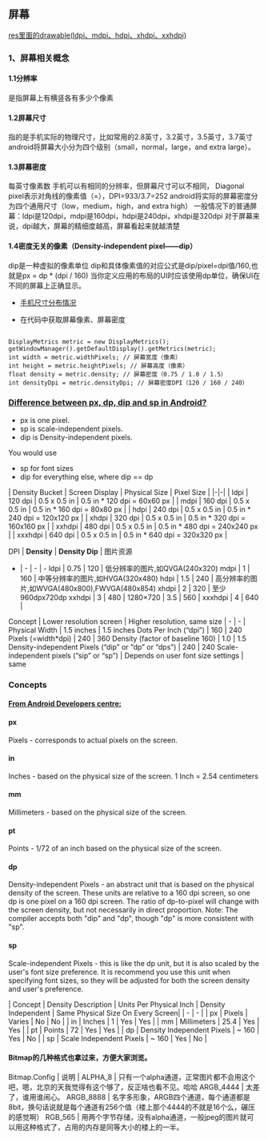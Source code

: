 ## 屏幕


[res里面的drawable(ldpi、mdpi、hdpi、xhdpi、xxhdpi)](http://xiaomi4980.blog.163.com/blog/static/215945196201391411840729/)

### 1、屏幕相关概念 
#### 1.1分辨率 
是指屏幕上有横竖各有多少个像素 
#### 1.2屏幕尺寸 
指的是手机实际的物理尺寸，比如常用的2.8英寸，3.2英寸，3.5英寸，3.7英寸 
android将屏幕大小分为四个级别（small，normal，large，and extra large）。 
#### 1.3屏幕密度 
每英寸像素数 
手机可以有相同的分辨率，但屏幕尺寸可以不相同， 
Diagonal pixel表示对角线的像素值（=），DPI=933/3.7=252 
android将实际的屏幕密度分为四个通用尺寸（low，medium，high，and extra high） 
一般情况下的普通屏幕：ldpi是120dpi，mdpi是160dpi，hdpi是240dpi，xhdpi是320dpi 
对于屏幕来说，dpi越大，屏幕的精细度越高，屏幕看起来就越清楚 
#### 1.4密度无关的像素（Density-independent pixel——dip） 
dip是一种虚拟的像素单位 
dip和具体像素值的对应公式是dip/pixel=dpi值/160,也就是px = dp * (dpi / 160) 
当你定义应用的布局的UI时应该使用dp单位，确保UI在不同的屏幕上正确显示。

* [手机尺寸分布情况](http://developer.android.com/intl/zh-cn/about/dashboards/index.html)

* 在代码中获取屏幕像素、屏幕密度 

```

DisplayMetrics metric = new DisplayMetrics(); 
getWindowManager().getDefaultDisplay().getMetrics(metric); 
int width = metric.widthPixels; // 屏幕宽度（像素） 
int height = metric.heightPixels; // 屏幕高度（像素） 
float density = metric.density; // 屏幕密度（0.75 / 1.0 / 1.5） 
int densityDpi = metric.densityDpi; // 屏幕密度DPI（120 / 160 / 240） 
```



### [Difference between px, dp, dip and sp in Android?](http://stackoverflow.com/questions/2025282/difference-between-px-dp-dip-and-sp-in-android)

* px is one pixel.
* sp is scale-independent pixels.
* dip is Density-independent pixels.

You would use

* sp for font sizes
* dip for everything else, where dip == dp

| Density Bucket | Screen Display | Physical Size | Pixel Size                    | 
|-|-|
| ldpi           | 120 dpi        | 0.5 x 0.5 in  | 0.5 in * 120 dpi = 60x60 px   | 
| mdpi           | 160 dpi        | 0.5 x 0.5 in  | 0.5 in * 160 dpi = 80x80 px   | 
| hdpi           | 240 dpi        | 0.5 x 0.5 in  | 0.5 in * 240 dpi = 120x120 px | 
| xhdpi          | 320 dpi        | 0.5 x 0.5 in  | 0.5 in * 320 dpi = 160x160 px | 
| xxhdpi         | 480 dpi        | 0.5 x 0.5 in  | 0.5 in * 480 dpi = 240x240 px | 
| xxxhdpi        | 640 dpi        | 0.5 x 0.5 in  | 0.5 in * 640 dpi = 320x320 px | 

DPI | **Density** | **Density Dip** | 图片资源
- | - | - | -
ldpi | 0.75 | 120 | 低分辨率的图片,如QVGA(240x320)
mdpi | 1 | 160 | 中等分辨率的图片,如HVGA(320x480)
hdpi | 1.5 | 240 | 高分辨率的图片,如WVGA(480x800),FWVGA(480x854)
xhdpi | 2 | 320 | 至少960dpx720dp
xxhdpi | 3 | 480 | 1280×720
 | 3.5 | 560 | 
xxxhdpi | 4 | 640 | 

Concept | Lower resolution screen | Higher resolution, same size
| - | - | 
Physical Width | 1.5 inches | 1.5 inches
Dots Per Inch (“dpi”) | 160 | 240
Pixels (=width*dpi) | 240 | 360
Density (factor of baseline 160) | 1.0 | 1.5
Density-independent Pixels (“dip” or “dp” or “dps”) | 240 | 240
Scale-independent pixels (“sip” or “sp”) | Depends on user font size settings | same

### Concepts

#### [From Android Developers centre:](http://developer.android.com/intl/zh-cn/guide/topics/resources/more-resources.html#Dimension)

#### px
Pixels - corresponds to actual pixels on the screen.

#### in
Inches - based on the physical size of the screen.
1 Inch = 2.54 centimeters

#### mm
Millimeters - based on the physical size of the screen.

#### pt
Points - 1/72 of an inch based on the physical size of the screen.

#### dp
Density-independent Pixels - an abstract unit that is based on the physical density of the screen. These units are relative to a 160 dpi screen, so one dp is one pixel on a 160 dpi screen. The ratio of dp-to-pixel will change with the screen density, but not necessarily in direct proportion. Note: The compiler accepts both "dip" and "dp", though "dp" is more consistent with "sp".

#### sp
Scale-independent Pixels - this is like the dp unit, but it is also scaled by the user's font size preference. It is recommend you use this unit when specifying font sizes, so they will be adjusted for both the screen density and user's preference.

| Concept | Density Description | Units Per Physical Inch    | Density Independent    | Same Physical Size On Every Screen| 
| - | - |
| px      | Pixels      | Varies        | No          | No                 | 
| in      | Inches      | 1             | Yes         | Yes                | 
| mm      | Millimeters | 25.4          | Yes         | Yes                | 
| pt      | Points      | 72            | Yes         | Yes                | 
| dp      | Density Independent Pixels   | ~ 160         | Yes         | No                 | 
| sp      | Scale  Independent Pixels    | ~ 160         | Yes         | No                 | 

#### Bitmap的几种格式也拿过来，方便大家浏览。

Bitmap.Config | 说明
 | 
ALPHA_8 | 只有一个alpha通道，正常图片都不会用这个吧，嗯，北京的天我觉得有这个够了，反正啥也看不见。哈哈
ARGB_4444 | 太差了，谁用谁闹心。
ARGB_8888 | 名字多形象，ARGB四个通道，每个通道都是8bit，换句话说就是每个通道有256个值（楼上那个4444的不就是16个么，碾压的感觉啊）
RGB_565 | 用两个字节存储，没有alpha通道，一般jpeg的图片就可以用这种格式了，占用的内存是同等大小的楼上的一半。




